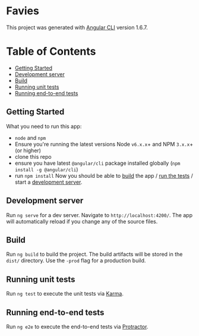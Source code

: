 # Favies

This project was generated with [Angular CLI](https://github.com/angular/angular-cli) version 1.6.7.

# Table of Contents
* [Getting Started](#getting-started)
* [Development server](#development-server)
* [Build](#Build)
* [Running unit tests](#running-unit-tests)
* [Running end-to-end tests](#running-end-to-end-tests)

## Getting Started

What you need to run this app:
* `node` and `npm`
* Ensure you're running the latest versions Node `v6.x.x`+ and NPM `3.x.x`+ (or higher)
* clone this repo
* ensure you have latest `@angular/cli` package installed globally (`npm install -g @angular/cli`)
* run `npm install`
Now you should be able to [build](#build) the app / [run the tests](#running-unit-tests) / start a [development server](#development-server).

## Development server

Run `ng serve` for a dev server. Navigate to `http://localhost:4200/`. The app will automatically reload if you change any of the source files.

## Build

Run `ng build` to build the project. The build artifacts will be stored in the `dist/` directory. Use the `-prod` flag for a production build.

## Running unit tests

Run `ng test` to execute the unit tests via [Karma](https://karma-runner.github.io).

## Running end-to-end tests

Run `ng e2e` to execute the end-to-end tests via [Protractor](http://www.protractortest.org/).
